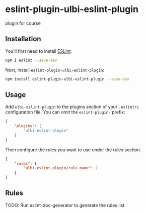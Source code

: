 # eslint-plugin-ulbi-eslint-plugin

plugin for course

## Installation

You'll first need to install [ESLint](https://eslint.org/):

```sh
npm i eslint --save-dev
```

Next, install `eslint-plugin-ulbi-eslint-plugin`:

```sh
npm install eslint-plugin-ulbi-eslint-plugin --save-dev
```

## Usage

Add `ulbi-eslint-plugin` to the plugins section of your `.eslintrc` configuration file. You can omit the `eslint-plugin-` prefix:

```json
{
    "plugins": [
        "ulbi-eslint-plugin"
    ]
}
```


Then configure the rules you want to use under the rules section.

```json
{
    "rules": {
        "ulbi-eslint-plugin/rule-name": 2
    }
}
```

## Rules

<!-- begin auto-generated rules list -->
TODO: Run eslint-doc-generator to generate the rules list.
<!-- end auto-generated rules list -->


